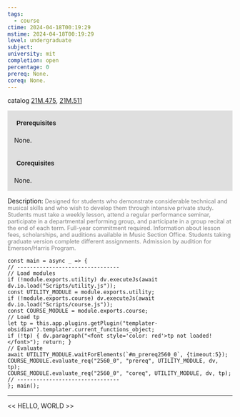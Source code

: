 ```yaml
---
tags:
  - course
ctime: 2024-04-18T00:19:29
mstime: 2024-04-18T00:19:29
level: undergraduate
subject: 
university: mit
completion: open
percentage: 0
prereq: None.
coreq: None.
---
```


catalog [21M.475](http://student.mit.edu/catalog/m21Ma.html#21M.475), [21M.511](http://student.mit.edu/catalog/m21Ma.html#21M.511)

<span style="display: block; padding: 15px; background-color: rgb(100, 100, 100, 0.2);"><font id="m_prereq2560_0" style="display: block; font-family: Arial, sans-serif; font-weight: bold; padding: 5px">Prerequisites</font><br><span id="prereq2560_0">None.</span></span>
<span style="display: block; padding: 15px; background-color: rgb(100, 100, 100, 0.2);"><font id="m_coreq2560_0" style="display: block; font-family: Arial, sans-serif; font-weight: bold; padding: 5px">Corequisites</font><br><span id="coreq2560_0">None.</span></span>

<font style="">Description:</font>
<font style="color: grey; font-size: 0.8rem;">Designed for students who demonstrate considerable technical and musical skills and who wish to develop them through intensive private study. Students must take a weekly lesson, attend a regular performance seminar, participate in a departmental performing group, and participate in a group recital at the end of each term. Full-year commitment required. Information about lesson fees, scholarships, and auditions available in Music Section Office. Students taking graduate version complete different assignments. Admission by audition for Emerson/Harris Program.</font>

```dataviewjs
const main = async _ => {
// --------------------------------
// Load modules
if (!module.exports.utility) dv.executeJs(await dv.io.load("Scripts/utility.js"));
const UTILITY_MODULE = module.exports.utility;
if (!module.exports.course) dv.executeJs(await dv.io.load("Scripts/course.js"));
const COURSE_MODULE = module.exports.course;
// Load tp
let tp = this.app.plugins.getPlugin("templater-obsidian").templater.current_functions_object;
if (!tp) { dv.paragraph("<font style='color: red'>tp not loaded!</font>"); return; }
// Evaluate
await UTILITY_MODULE.waitForElements(`#m_prereq2560_0`, {timeout:5});
COURSE_MODULE.evaluate_req("2560_0", "prereq", UTILITY_MODULE, dv, tp);
COURSE_MODULE.evaluate_req("2560_0", "coreq", UTILITY_MODULE, dv, tp);
// --------------------------------
}; main();
```

---

<< HELLO, WORLD >>
